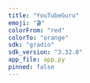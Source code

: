 ```yaml
---
title: "YouTubeGuru"
emoji: "🎬"
colorFrom: "red"
colorTo: "orange"
sdk: "gradio"
sdk_version: "3.32.0"
app_file: app.py
pinned: false
---
```

